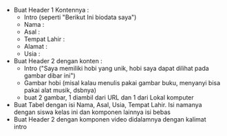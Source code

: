 - Buat Header 1 Kontennya :
    - Intro (seperti "Berikut Ini biodata saya")
    - Nama :
    - Asal :
    - Tempat Lahir :
    - Alamat :
    - Usia  : 
- Buat Header 2 dengan konten :
    - Intro ("Saya memiliki hobi yang unik, hobi saya dapat dilihat pada gambar dibar ini")
    - Gambar hobi (misal kalau menulis pakai gambar buku, menyanyi bisa pakai alat musik, dsbnya)
    - buat 2 gambar, 1 diambil dari URL dan 1 dari Lokal komputer
- Buat Tabel dengan isi Nama, Asal, Usia, Tempat Lahir. Isi namanya dengan siswa kelas ini dan komponen lainnya isi bebas
- Buat Header 2 dengan komponen video didalamnya dengan kalimat intro
